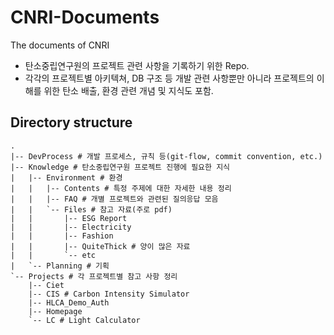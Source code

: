 # CNRI-Documents

The documents of CNRI

- 탄소중립연구원의 프로젝트 관련 사항을 기록하기 위한 Repo.
- 각각의 프로젝트별 아키텍쳐, DB 구조 등 개발 관련 사항뿐만 아니라 프로젝트의 이해를 위한 탄소 배출, 환경 관련 개념 및 지식도 포함.

## Directory structure

```
.
|-- DevProcess # 개발 프로세스, 규칙 등(git-flow, commit convention, etc.)
|-- Knowledge # 탄소중립연구원 프로젝트 진행에 필요한 지식
|   |-- Environment # 환경
|   |   |-- Contents # 특정 주제에 대한 자세한 내용 정리
|   |   |-- FAQ # 개별 프로젝트와 관련된 질의응답 모음
|   |   `-- Files # 참고 자료(주로 pdf)
|   |       |-- ESG Report
|   |       |-- Electricity
|   |       |-- Fashion
|   |       |-- QuiteThick # 양이 많은 자료
|   |       `-- etc
|   `-- Planning # 기획
`-- Projects # 각 프로젝트별 참고 사항 정리
    |-- Ciet
    |-- CIS # Carbon Intensity Simulator
    |-- HLCA_Demo_Auth
    |-- Homepage
    `-- LC # Light Calculator
```
